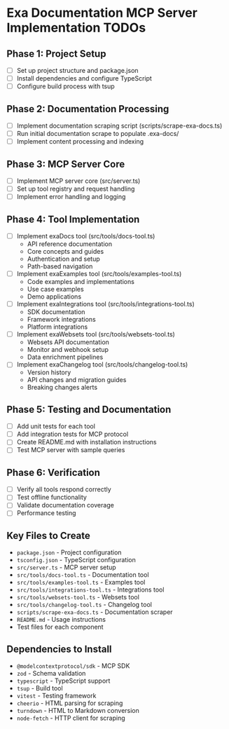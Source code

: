 # Exa Documentation MCP Server Implementation TODOs

## Phase 1: Project Setup
- [ ] Set up project structure and package.json
- [ ] Install dependencies and configure TypeScript
- [ ] Configure build process with tsup

## Phase 2: Documentation Processing
- [ ] Implement documentation scraping script (scripts/scrape-exa-docs.ts)
- [ ] Run initial documentation scrape to populate .exa-docs/
- [ ] Implement content processing and indexing

## Phase 3: MCP Server Core
- [ ] Implement MCP server core (src/server.ts)
- [ ] Set up tool registry and request handling
- [ ] Implement error handling and logging

## Phase 4: Tool Implementation
- [ ] Implement exaDocs tool (src/tools/docs-tool.ts)
  - API reference documentation
  - Core concepts and guides
  - Authentication and setup
  - Path-based navigation
- [ ] Implement exaExamples tool (src/tools/examples-tool.ts)
  - Code examples and implementations
  - Use case examples
  - Demo applications
- [ ] Implement exaIntegrations tool (src/tools/integrations-tool.ts)
  - SDK documentation
  - Framework integrations
  - Platform integrations
- [ ] Implement exaWebsets tool (src/tools/websets-tool.ts)
  - Websets API documentation
  - Monitor and webhook setup
  - Data enrichment pipelines
- [ ] Implement exaChangelog tool (src/tools/changelog-tool.ts)
  - Version history
  - API changes and migration guides
  - Breaking changes alerts

## Phase 5: Testing and Documentation
- [ ] Add unit tests for each tool
- [ ] Add integration tests for MCP protocol
- [ ] Create README.md with installation instructions
- [ ] Test MCP server with sample queries

## Phase 6: Verification
- [ ] Verify all tools respond correctly
- [ ] Test offline functionality
- [ ] Validate documentation coverage
- [ ] Performance testing

## Key Files to Create
- `package.json` - Project configuration
- `tsconfig.json` - TypeScript configuration
- `src/server.ts` - MCP server setup
- `src/tools/docs-tool.ts` - Documentation tool
- `src/tools/examples-tool.ts` - Examples tool
- `src/tools/integrations-tool.ts` - Integrations tool
- `src/tools/websets-tool.ts` - Websets tool
- `src/tools/changelog-tool.ts` - Changelog tool
- `scripts/scrape-exa-docs.ts` - Documentation scraper
- `README.md` - Usage instructions
- Test files for each component

## Dependencies to Install
- `@modelcontextprotocol/sdk` - MCP SDK
- `zod` - Schema validation
- `typescript` - TypeScript support
- `tsup` - Build tool
- `vitest` - Testing framework
- `cheerio` - HTML parsing for scraping
- `turndown` - HTML to Markdown conversion
- `node-fetch` - HTTP client for scraping